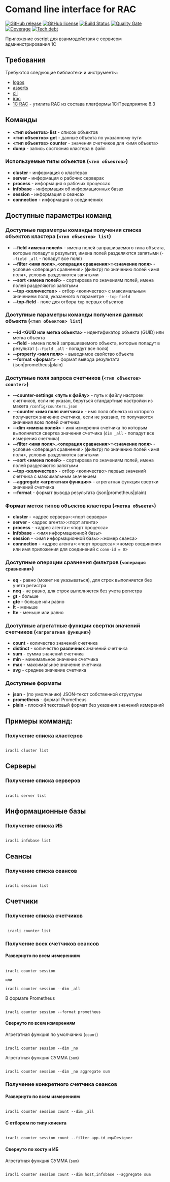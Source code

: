 # Comand line interface for RAC

[![GitHub release](https://img.shields.io/github/release/ArKuznetsov/iracli.svg?style=flat-square)](https://github.com/ArKuznetsov/iracli/releases)
[![GitHub license](https://img.shields.io/github/license/ArKuznetsov/iracli.svg?style=flat-square)](https://github.com/ArKuznetsov/iracli/blob/develop/LICENSE)
[![Build Status](https://img.shields.io/github/workflow/status/ArKuznetsov/iracli/%D0%9A%D0%BE%D0%BD%D1%82%D1%80%D0%BE%D0%BB%D1%8C%20%D0%BA%D0%B0%D1%87%D0%B5%D1%81%D1%82%D0%B2%D0%B0)](https://github.com/arkuznetsov/iracli/actions/)
[![Quality Gate](https://img.shields.io/sonar/quality_gate/iracli?server=https%3A%2F%2Fopen.checkbsl.org&sonarVersion=8.6)](https://open.checkbsl.org/dashboard/index/iracli)
[![Coverage](https://img.shields.io/sonar/coverage/iracli?server=https%3A%2F%2Fopen.checkbsl.org&sonarVersion=8.6)](https://open.checkbsl.org/dashboard/index/iracli)
[![Tech debt](https://img.shields.io/sonar/tech_debt/iracli?server=https%3A%2F%2Fopen.checkbsl.org&sonarVersion=8.6)](https://open.checkbsl.org/dashboard/index/iracli)

Приложение oscript для взаимодействия с сервисом администрирования 1С

## Требования

Требуются следующие библиотеки и инструменты:
- [logos](https://github.com/oscript-library/logos)
- [asserts](https://github.com/oscript-library/asserts)
- [cli](https://github.com/oscript-library/cli)
- [irac](https://github.com/oscript-library/v8runner)
- [1C RAC](https://releases.1c.ru/project/Platform83) - утилита RAC из состава платформы 1С:Предприятие 8.3

## Команды

  - **<тип объектов> list** - список объектов
  - **<тип объектов> get** - данные объекта по указанному пути
  - **<тип объектов> counter** - значения счетчиков для <имя объекта>
  - **dump** - запись состояния кластера в файл

### Используемые типы объектов (`<тип объектов>`)

  - **cluster** - информация о кластерах
  - **server** - информация о рабочих серверах
  - **process** - информация о рабочих процессах
  - **infobase** - информация об информационных базах
  - **session** - информация о сеансах
  - **connection** - информация о соединениях

## Доступные параметры команд

### Доступные параметры команды получения списка объектов кластера (`<тип объектов> list`)

  - **--field <имена полей>** - имена полей запрашиваемого типа объекта, которые попадут в результат, имена полей разделяются запятыми (`--field _all` - попадут все поля)
  - **--filter <имя поля>_<операция сравнения>=<значение поля>** - условие <операция сравнения> (фильтр) по значению полей <имя поля>, условия разделяются запятыми
  - **--sort <имена полей>** - сортировка по значениям полей, имена полей разделяются запятыми
  - **--top <количество>** - отбор <количество> с максимальным значением поля, указанного в параметре `--top-field`
  - **--top-field** - поле для отбора `top` первых объектов

### Доступные параметры команды получения данных объекта (`<тип объектов> list`)

  - **--id <GUID или метка объекта>** - идентификатор объекта (GUID) или метка объекта
  - **--field** - имена полей запрашиваемого объекта, которые попадут в результат (`--field _all` - попадут все поля)
  - **--property <имя поля>** - выводимое свойство объекта
  - **--format <формат>** - формат вывода результата (json|prometheus|plain)

### Доступные поля запроса счетчиков (`<тип объектов> counter>`)

  - **--counter-settings <путь к файлу>** - путь к файлу настроек счетчиков, если не указан, беруться стандартные настройки из макета `/config/counters.json`
  - **--counter <имя поля счетчика>** - имя поля объекта из которого получается значение счетчика, если не указано, то получаются значения всех полей счетчика
  - **--dim <имена полей>** - имя измерения счетчика по которым выполняется свертка значения счетчика (`dim _all` - попадут все измерения счетчика)
  - **--filter <имя поля>_<операция сравнения>=<значение поля>** - условие <операция сравнения> (фильтр) по значению полей <имя поля>, условия разделяются запятыми
  - **--sort <имена полей>** - сортировка по значениям полей, имена полей разделяются запятыми
  - **--top <количество>** - отбор <количество> первых значений счетчика с максимальным значением
  - **--aggregate <агрегатная функция>** - агрегатная функция свертки значений счетчика
  - **--format** - формат вывода результата (json|prometheus|plain)

### Формат меток типов объектов кластера (`<метка объекта>`)

  - **cluster** - <адрес сервера>:<порт сервера>
  - **server** - <адрес агента>:<порт агента>
  - **process** - <адрес агента>:<порт процесса>
  - **infobase** - <имя информационной базы>
  - **session** - <имя информационной базы>:<номер сеанса>
  - **connection** - <адрес агента>:<порт процесса>:<номер соединения или имя приложения для соединений с `conn-id = 0`>

### Доступные операции сравнения фильтров (`<операция сравнения>`)

  - **eq** - равно (может не указываться), для строк выполняется без учета регистра
  - **neq** - не равно, для строк выполняется без учета регистра
  - **gt** - больше
  - **gte** - больше или равно
  - **lt** - меньше
  - **lte** - меньше или равно

### Доступные агрегатные функции свертки значений счетчиков (`<агрегатная функция>`)

  - **count** - количество значений счетчика
  - **distinct** - количество **различных** значений счетчика
  - **sum** - сумма значений счетчика
  - **min** - минимальное значение счетчика
  - **max** - максимальное значение счетчика
  - **avg** - среднее значение счетчика

### Доступные форматы

  - **json** - (по умолчанию) JSON-текст собственной структуры
  - **prometheus** - формат Prometheus
  - **plain** - плоский текстовый формат без указания значений измерений

## Примеры комманд:

### Получение списка кластеров

```

iracli cluster list

```

## Серверы

### Получение списка серверов

```

iracli server list

```

## Информационные базы

### Получение списка ИБ

```

iracli infobase list

```

## Сеансы

### Получение списка сеансов

```

iracli session list

```
## Счетчики

### Получение списка счетчиков


```

 iracli counter list

```

### Получение всех счетчиков сеансов

#### Развернуто по всем измерениям

```

iracli counter session

или

iracli counter session --dim _all

```

В формате Prometheus

```

iracli counter session --format prometheus

```

#### Свернуто по всем измерениям

Агрегатная функция по умолчанию (`count`)

```

iracli counter session --dim _no

```

Агрегатная функция СУММА (`sum`)

```

iracli counter session --dim _no aggregate sum

```

### Получение конкретного счетчика сеансов

#### Развернуто по всем измерениям

```

iracli counter session count --dim _all

```

#### С отбором по типу клиента

```

iracli counter session count --filter app-id_eq=Designer

```

#### Свернуто по хосту и ИБ

Агрегатная функция СУММА (`sum`)

```

iracli counter session count --dim host,infobase --aggregate sum

```
